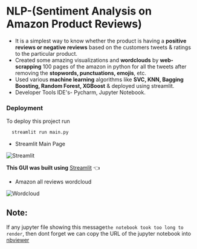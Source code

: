 # NLP-(Sentiment Analysis on Amazon Product Reviews)
- It is a simplest way to know whether the product is having a **positive reviews or negative reviews** based on the
customers tweets & ratings to the particular product.
- Created some amazing visualizations and **wordclouds** by **web-scrapping** 100 pages of the amazon in python for all the
tweets after removing the **stopwords, punctuations, emojis**, etc.
- Used various **machine learning** algorithms like **SVC, KNN, Bagging Boosting, Random Forest, XGBoost** & deployed using
streamlit.
- Developer Tools IDE's- Pycharm, Jupyter Notebook.

### Deployment

To deploy this project run

```bash 
  streamlit run main.py 
```

- Streamlit Main Page

![Streamlit](https://user-images.githubusercontent.com/92504503/188309422-76af2ebc-a7ed-4b2a-91e8-677b73fe844a.png)

**This GUI was built using** [Streamlit](https://docs.streamlit.io/streamlit-cloud/get-started) 👈

- Amazon all reviews wordcloud

![Wordcloud](https://user-images.githubusercontent.com/92504503/188309477-11eeafb5-e5bd-4b2c-9932-51aa0946b47e.png)


## Note:

If any jupyter file showing this message``the notebook took too long to render``, then dont forget we can copy the URL of the jupyter notebook into [nbviewer](https://nbviewer.jupyter.org/) 
